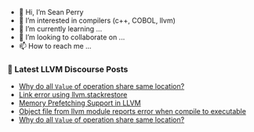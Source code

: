 - 👋 Hi, I’m Sean Perry
- 👀 I’m interested in compilers (c++, COBOL, llvm)
- 🌱 I’m currently learning ...
- 💞️ I’m looking to collaborate on ...
- 📫 How to reach me ...

<!---
s66perry/s66perry is a ✨ special ✨ repository because its `README.md` (this file) appears on your GitHub profile.
You can click the Preview link to take a look at your changes.
--->
### 📕 Latest LLVM Discourse Posts

<!-- DISCOURSE-LLVM:START -->
- [Why do all `Value` of operation share same location?](https://discourse.llvm.org/t/why-do-all-value-of-operation-share-same-location/75471#post_2)
- [Link error using llvm.stackrestore](https://discourse.llvm.org/t/link-error-using-llvm-stackrestore/75186#post_4)
- [Memory Prefetching Support in LLVM](https://discourse.llvm.org/t/memory-prefetching-support-in-llvm/74078#post_5)
- [Object file from llvm module reports error when compile to executable](https://discourse.llvm.org/t/object-file-from-llvm-module-reports-error-when-compile-to-executable/75457#post_2)
- [Why do all `Value` of operation share same location?](https://discourse.llvm.org/t/why-do-all-value-of-operation-share-same-location/75471#post_1)
<!-- DISCOURSE-LLVM:END -->
